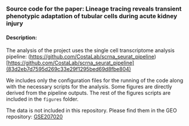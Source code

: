 ### Source code for the paper: Lineage tracing reveals transient phenotypic adaptation of tubular cells during acute kidney injury

#### Description:
The analysis of the project uses the single cell transcriptome analysis pipeline: (https://github.com/CostaLab/scrna_seurat_pipeline)[https://github.com/CostaLab/scrna_seurat_pipeline](83d2eb7d7595d269c33e29f1295bed69d8fbe804)

We includes only the configuration files for the running of the code along with the necessary scripts for the analysis. Some figures are directly derived from the pipeline outputs. The rest of the figures scripts are included in the `figures` folder.


The data is not included in this repository. Please find them in the GEO repository: [GSE207020](https://www.ncbi.nlm.nih.gov/geo/query/acc.cgi?acc=GSE207020)

